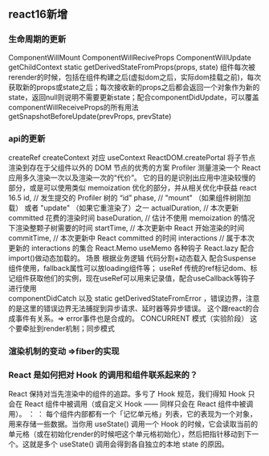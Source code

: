 ## react16新增


### 生命周期的更新 
  ComponentWillMount
  ComponentWillReciveProps
  ComponentWillUpdate
  getChildContext
  static getDerivedStateFromProps(props, state)
  组件每次被rerender的时候，包括在组件构建之后(虚拟dom之后，实际dom挂载之前)，每次获取新的props或state之后；每次接收新的props之后都会返回一个对象作为新的state，返回null则说明不需要更新state；配合componentDidUpdate，可以覆盖componentWillReceiveProps的所有用法
  getSnapshotBeforeUpdate(prevProps, prevState)
### api的更新
   createRef 
   createContext  对应 useContext 
   ReactDOM.createPortal 将子节点渲染到存在于父组件以外的 DOM 节点的优秀的方案
   Profiler 测量渲染一个 React 应用多久渲染一次以及渲染一次的“代价”。 它的目的是识别出应用中渲染较慢的部分，或是可以使用类似 memoization 优化的部分，并从相关优化中获益 react 16.5
id, // 发生提交的 Profiler 树的 “id”
phase, // "mount" （如果组件树刚加载） 或者 "update" （如果它重渲染了）之一
actualDuration, // 本次更新 committed 花费的渲染时间
baseDuration, // 估计不使用 memoization 的情况下渲染整颗子树需要的时间
startTime, // 本次更新中 React 开始渲染的时间
commitTime, // 本次更新中 React committed 的时间
interactions // 属于本次更新的 interactions 的集合
   React.Memo 
   useMemo
   各种钩子
   React.lazy  配合import()做动态加载的。    场景 根据业务逻辑  代码分割+动态载入  配合Suspense组件使用，fallback属性可以放loading组件等；
   useRef  传统的ref标记dom、标记组件获取他们的实例，现在useRef可以用来记录值，配合useCallback等钩子进行使用  
   componentDidCatch 以及 static getDerivedStateFromError ，错误边界，注意的是这里的错误边界无法捕捉到异步请求、延时器等异步错误。 这个跟react的合成事件有关系。=> error事件也是合成的。
   CONCURRENT 模式（实验阶段） 这个要牵扯到render机制；同步模式 
###  渲染机制的变动  =>fiber的实现


### React 是如何把对 Hook 的调用和组件联系起来的？
React 保持对当先渲染中的组件的追踪。多亏了 Hook 规范，我们得知 Hook 只会在 React 组件中被调用（或自定义 Hook —— 同样只会在 React 组件中被调用）。
： ： 
每个组件内部都有一个「记忆单元格」列表，它的表现为一个对象，用来存储一些数据。当你用 useState() 调用一个 Hook 的时候，它会读取当前的单元格（或在初始化render的时候吧这个单元格初始化），然后把指针移动到下一个。这就是多个 useState() 调用会得到各自独立的本地 state 的原因。



 

